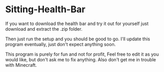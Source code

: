 # Sitting-Health-Bar

If you want to download the health bar and try it out for yourself just download and extract the .zip folder.

Then just run the setup and you should be good to go. I'll update this program eventually, just don't expect anything soon.

This program is purely for fun and not for profit, Feel free to edit it as you would like, but don't ask me to fix anything. Also don't get me in trouble with Minecraft.
